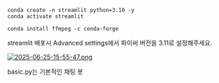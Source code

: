 


```
conda create -n streamlit python=3.10 -y
conda activate streamlit
```


```
conda install ffmpeg -c conda-forge
```

streamlit 배포시 Advanced settings에서 파이써 버전을 3.11로 설정해주세요. 


[![2025-06-25-15-55-47.png](https://i.postimg.cc/QtPr4g8H/2025-06-25-15-55-47.png)](https://postimg.cc/gXv5rZ6W)



basic.py는 기본적인 채팅 봇 

